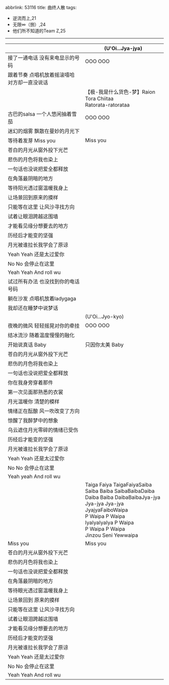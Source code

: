 abbrlink: 53116
title: 曲终人散
tags:
  - 逆流而上,21
  - 无限∞（捌）,24
  - 他们所不知道的Team Z,25
---
|      |(U'Oi...Jya-jya)|
|--|--|
|接了一通电话 没有来电显示的号码|OOO OOO|
|跟着节奏 点唱机放着摇滚嘻哈 对方却一直没说话||
||【极-我是什么货色-梦】Raion Tora Chiitaa<br>Ratorata-ratorataa|
|古巴的salsa 一个人悠闲抽着雪茄|OOO OOO|
|迷幻的烟雾 飘散在曼妙的月光下||
|等待着发芽 Miss you|Miss you|
|苍白的月光从窗外投下光芒||
|悲伤的月色将我也染上||
|一句话也没说把爱全都释放||
|在角落最阴暗的地方||
|等待阳光透过窗温暖我身上||
|让场景回到原来的摸样||
|只能等在这里 让风沙寻找方向||
|试着让眼泪跨越这围墙||
|才能看见缘分想要去的地方||
|历经后才能变的坚强||
|月光被谁拉长我学会了原谅||
|Yeah Yeah 还是太过爱你||
|No No 会停止在这里||
|Yeah Yeah And roll wu||
|试过所有办法 也没找到你的电话号码||
|躺在沙发 点唱机放着ladygaga||
|我却还在睡梦中说梦话||
||(U'Oi...Jyo-kyo)|
|夜晚的微风 轻轻摇晃对你的牵挂|OOO OOO|
|结冰流沙 随着温度慢慢的融化||
|开始说真话 Baby |只因你太美 Baby |
|苍白的月光从窗外投下光芒||
|悲伤的月色将我也染上||
|一句话也没说把爱全都释放||
|你在我身旁穿着那件||
|第一次见面那熟悉的衣裳||
|月光温暖你 清楚的模样||
|情绪正在酝酿 风一吹改变了方向||
|惊醒了我醉梦中的想象||
|乌云遮住月光零碎的情绪已受伤||
|历经后才能变的坚强||
|月光被谁拉长我学会了原谅||
|Yeah Yeah 还是太过爱你||
|No No 会停止在这里||
|Yeah yeah And roll wu||
||Taiga Faiya TaigaFaiyaSaiba<br>Saiba Baiba SaibaBaibaDaiba<br>Daiba Baiba DaibaBaibaJya-jya<br>Jya-jya Jya-jya JyajyaFaiboWaipa<br>P Waipa P Waipa<br>IyaIyaIyaIya P Waipa<br>P Waipa P Waipa<br>Jinzou Seni Yewwaipa|
|Miss you|Miss you|
|苍白的月光从窗外投下光芒||
|悲伤的月色将我也染上||
|一句话也没说把爱全都释放||
|在角落最阴暗的地方||
|等待眼光透过窗温暖我身上||
|让场景回到 原来的摸样||
|只能等在这里 让风沙寻找方向||
|试着让眼泪跨越这围墙||
|才能看见缘分想要去的地方||
|历经后才能变的坚强||
|月光被谁拉长我学会了原谅||
|Yeah Yeah 还是太过爱你||
|No No 会停止在这里||
|Yeah Yeah And roll wu||